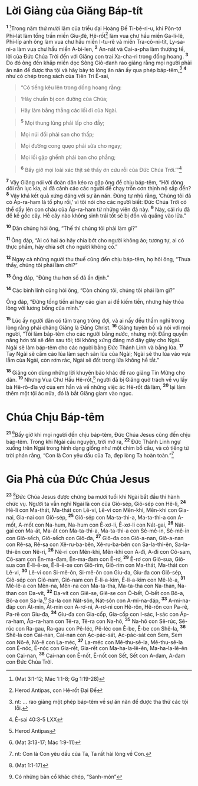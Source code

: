 # Lời Giảng của Giăng Báp-tít
<sup><b>1</b></sup> [^1*]Trong năm thứ mười lăm của triều đại Hoàng Đế Ti-bê-ri-u, khi Pôn-tơ Phi-lát làm tổng trấn miền Giu-đê, Hê-rốt[^1] làm vua chư hầu miền Ga-li-lê, Phi-líp anh ông làm vua chư hầu miền I-tu-rê và miền Tra-cô-ni-tít, Ly-sa-ni-a làm vua chư hầu miền A-bi-len, <sup><b>2</b></sup> An-nát và Cai-a-pha làm thượng tế, lời của Đức Chúa Trời đến với Giăng con trai Xa-cha-ri trong đồng hoang. <sup><b>3</b></sup> Do đó ông đến khắp miền dọc Sông Giô-đanh rao giảng rằng mọi người phải ăn năn để được tha tội và hãy bày tỏ lòng ăn năn ấy qua phép báp-têm,[^2] <sup><b>4</b></sup> như có chép trong sách của Tiên Tri Ê-sai,


> “Có tiếng kêu lên trong đồng hoang rằng:
>


> ‘Hãy chuẩn bị con đường của Chúa;
>


> Hãy làm bằng thẳng các lối đi của Ngài.
>


> <sup><b>5</b></sup> Mọi thung lũng phải lấp cho đầy;
>


> Mọi núi đồi phải san cho thấp;
>


> Mọi đường cong quẹo phải sửa cho ngay;
>


> Mọi lối gập ghềnh phải ban cho phẳng;
>


> <sup><b>6</b></sup> Bấy giờ mọi loài xác thịt sẽ thấy ơn cứu rỗi của Đức Chúa Trời.’”[^3]
>

<sup><b>7</b></sup> Vậy Giăng nói với đoàn dân kéo ra gặp ông để chịu báp-têm, “Hỡi dòng dõi rắn lục kia, ai đã cảnh cáo các người để chạy trốn cơn thịnh nộ sắp đến? <sup><b>8</b></sup> Vậy khá kết quả xứng đáng với sự ăn năn. Đừng tự nhủ rằng, ‘Chúng tôi đã có Áp-ra-ham là tổ phụ rồi,’ vì tôi nói cho các người biết: Đức Chúa Trời có thể dấy lên con cháu của Áp-ra-ham từ những viên đá này. <sup><b>9</b></sup> Này, cái rìu đã để kề gốc cây. Hễ cây nào không sinh trái tốt sẽ bị đốn và quăng vào lửa.”

<sup><b>10</b></sup> Dân chúng hỏi ông, “Thế thì chúng tôi phải làm gì?”

<sup><b>11</b></sup> Ông đáp, “Ai có hai áo hãy chia bớt cho người không áo; tương tự, ai có thực phẩm, hãy chia sớt cho người không có.”

<sup><b>12</b></sup> Ngay cả những người thu thuế cũng đến chịu báp-têm, họ hỏi ông, “Thưa thầy, chúng tôi phải làm chi?”

<sup><b>13</b></sup> Ông đáp, “Đừng thu hơn số đã ấn định.”

<sup><b>14</b></sup> Các binh lính cũng hỏi ông, “Còn chúng tôi, chúng tôi phải làm gì?”

Ông đáp, “Đừng tống tiền ai hay cáo gian ai để kiếm tiền, nhưng hãy thỏa lòng với lương bổng của mình.”

<sup><b>15</b></sup> Lúc ấy người dân có tâm trạng trông đợi, và ai nấy đều thầm nghĩ trong lòng rằng phải chăng Giăng là Đấng Christ. <sup><b>16</b></sup> Giăng tuyên bố và nói với mọi người, “Tôi làm báp-têm cho các người bằng nước, nhưng một Đấng quyền năng hơn tôi sẽ đến sau tôi; tôi không xứng đáng mở dây giày cho Ngài. Ngài sẽ làm báp-têm cho các người bằng Đức Thánh Linh và bằng lửa. <sup><b>17</b></sup> Tay Ngài sẽ cầm cào lúa làm sạch sân lúa của Ngài; Ngài sẽ thu lúa vào vựa lẫm của Ngài, còn rơm rác, Ngài sẽ đốt trong lửa không hề tắt.”

<sup><b>18</b></sup> Giăng còn dùng những lời khuyên bảo khác để rao giảng Tin Mừng cho dân. <sup><b>19</b></sup> Nhưng Vua Chư Hầu Hê-rốt,[^4] người đã bị Giăng quở trách về vụ lấy bà Hê-rô-đia vợ của em hắn và về những việc ác Hê-rốt đã làm, <sup><b>20</b></sup> lại làm thêm một tội ác nữa, đó là bắt Giăng giam vào ngục.


# Chúa Chịu Báp-têm
<sup><b>21</b></sup> [^2*]Bấy giờ khi mọi người đến chịu báp-têm, Đức Chúa Jesus cũng đến chịu báp-têm. Trong khi Ngài cầu nguyện, trời mở ra, <sup><b>22</b></sup> Đức Thánh Linh ngự xuống trên Ngài trong hình dạng giống như một chim bồ câu, và có tiếng từ trời phán rằng, “Con là Con yêu dấu của Ta, đẹp lòng Ta hoàn toàn.”[^5]


# Gia Phả của Đức Chúa Jesus
<sup><b>23</b></sup> [^3*]Đức Chúa Jesus được chừng ba mươi tuổi khi Ngài bắt đầu thi hành chức vụ. Người ta vẫn nghĩ Ngài là con của Giô-sép, Giô-sép con Hê-li, <sup><b>24</b></sup> Hê-li con Ma-thát, Ma-thát con Lê-vi, Lê-vi con Mên-khi, Mên-khi con Gia-nai, Gia-nai con Giô-sép, <sup><b>25</b></sup> Giô-sép con Ma-ta-thi-a, Ma-ta-thi-a con A-mốt, A-mốt con Na-hum, Na-hum con Ê-xơ-li, Ê-xơ-li con Nát-gai, <sup><b>26</b></sup> Nát-gai con Ma-át, Ma-át con Ma-ta-thi-a, Ma-ta-thi-a con Sê-mê-in, Sê-mê-in con Giô-sếch, Giô-sếch con Giô-đa, <sup><b>27</b></sup> Giô-đa con Giô-a-nan, Giô-a-nan con Rê-sa, Rê-sa con Xê-ru-ba-bên, Xê-ru-ba-bên con Sa-la-thi-ên, Sa-la-thi-ên con Nê-ri, <sup><b>28</b></sup> Nê-ri con Mên-khi, Mên-khi con A-đi, A-đi con Cô-sam, Cô-sam con Ên-ma-đam, Ên-ma-đam con Ê-rơ, <sup><b>29</b></sup> Ê-rơ con Giô-sua, Giô-sua con Ê-li-ê-xe, Ê-li-ê-xe con Giô-rim, Giô-rim con Ma-thát, Ma-thát con Lê-vi, <sup><b>30</b></sup> Lê-vi con Si-mê-ôn, Si-mê-ôn con Giu-đa, Giu-đa con Giô-sép, Giô-sép con Giô-nam, Giô-nam con Ê-li-a-kim, Ê-li-a-kim con Mê-lê-a, <sup><b>31</b></sup> Mê-lê-a con Mên-na, Mên-na con Ma-ta-tha, Ma-ta-tha con Na-than, Na-than con Đa-vít, <sup><b>32</b></sup> Đa-vít con Giê-se, Giê-se con Ô-bết, Ô-bết con Bô-a, Bô-a con Sa-la,[^6] Sa-la con Nát-sôn, Nát-sôn con A-mi-na-đáp, <sup><b>33</b></sup> A-mi-na-đáp con Át-min, Át-min con A-rơ-ni, A-rơ-ni con Hê-rôn, Hê-rôn con Pa-rê, Pa-rê con Giu-đa, <sup><b>34</b></sup> Giu-đa con Gia-cốp, Gia-cốp con I-sác, I-sác con Áp-ra-ham, Áp-ra-ham con Tê-ra, Tê-ra con Na-hô, <sup><b>35</b></sup> Na-hô con Sê-rúc, Sê-rúc con Ra-gau, Ra-gau con Pê-léc, Pê-léc con Ê-be, Ê-be con Shê-la, <sup><b>36</b></sup> Shê-la con Cai-nan, Cai-nan con Ạc-pác-sát, Ạc-pác-sát con Sem, Sem con Nô-ê, Nô-ê con La-méc, <sup><b>37</b></sup> La-méc con Mê-thu-sê-la, Mê-thu-sê-la con Ê-nóc, Ê-nóc con Gia-rết, Gia-rết con Ma-ha-la-lê-ên, Ma-ha-la-lê-ên con Cai-nan, <sup><b>38</b></sup> Cai-nan con Ê-nốt, Ê-nốt con Sết, Sết con A-đam, A-đam con Đức Chúa Trời.

[^1]: Herod Antipas, con Hê-rốt Đại Đế
[^2]: nt: ... rao giảng một phép báp-têm về sự ăn năn để được tha thứ các tội lỗi.
[^3]: Ê-sai 40:3-5 LXX
[^4]: Herod Antipas
[^5]: nt: Con là Con yêu dấu của Ta, Ta rất hài lòng về Con.
[^6]: Có những bản cổ khác chép, “Sanh-môn”
[^1*]: (Mat 3:1-12; Mác 1:1-8; Gg 1:19-28)
[^2*]: (Mat 3:13-17; Mác 1:9-11)
[^3*]: (Mat 1:1-17)